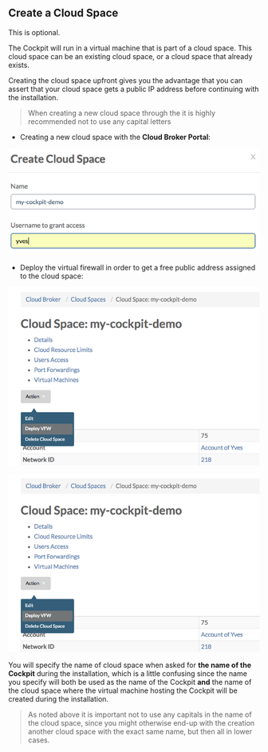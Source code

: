 ## Create a Cloud Space

This is optional.

The Cockpit will run in a virtual machine that is part of a cloud space. This cloud space can be an existing cloud space, or a cloud space that already exists.

Creating the cloud space upfront gives you the advantage that you can assert that your cloud space gets a public IP address before continuing with the installation.

> When creating a new cloud space through the it is highly recommended not to use any capital letters

- Creating a new cloud space with the **Cloud Broker Portal**:

![](create-cloud-space.png)

- Deploy the virtual firewall in order to get a free public address assigned to the cloud space:

![](deploy-VFW.png)

![](deploy-VFW.png)

You will specify the name of cloud space when asked for **the name of the Cockpit** during the installation, which is a little confusing since the name you specify will both be used as the name of the Cockpit **and** the name of the cloud space where the virtual machine hosting the Cockpit will be created during the installation.

> As noted above it is important not to use any capitals in the name of the cloud space, since you might otherwise end-up with the creation another cloud space with the exact same name, but then all in lower cases.